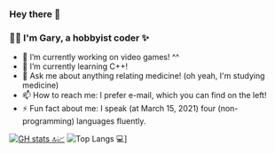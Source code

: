 ### Hey there 👋

<!--
**jokyjoe-joy/jokyjoe-joy** is a ✨ _special_ ✨ repository because its `README.md` (this file) appears on your GitHub profile.

Here are some ideas to get you started:

- 🔭 I’m currently working on ...
- 🌱 I’m currently learning ...
- 👯 I’m looking to collaborate on ...
- 🤔 I’m looking for help with ...
- 💬 Ask me about ...
- 📫 How to reach me: ...
- 😄 Pronouns: ...
- ⚡ Fun fact: ...
-->

### ✌🏽 I'm Gary, a hobbyist coder ✨

- 🔭 I’m currently working on video games! ^^
- 🌱 I’m currently learning C++!
- 💬 Ask me about anything relating medicine! (oh yeah, I'm studying medicine)
- 📫 How to reach me: I prefer e-mail, which you can find on the left!
- ⚡ Fun fact about me: I speak (at March 15, 2021) four (non-programming) languages fluently.

[![GH stats 🔝📈](https://github-readme-stats.vercel.app/api?username=jokyjoe-joy&count_private=true&show_icons=true&theme=radical&line_height=33&hide_rank=false&hide=contribs,issues)](https://github.com/jokyjoe-joy?tab=repositories&q=&type=public&language=)
![Top Langs 💻](https://github-readme-stats.vercel.app/api/top-langs/?username=jokyjoe-joy&count_private=true&theme=radical&line_height=30&layout=default)]
